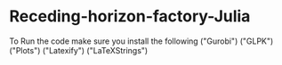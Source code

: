 # Receding-horizon-factory-Julia
To Run the code make sure you install the following
("Gurobi")
("GLPK")
("Plots")
("Latexify")
("LaTeXStrings")
